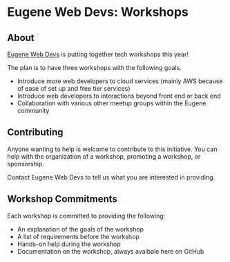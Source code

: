 # Eugene Web Devs: Workshops

## About

[Eugene Web Devs](https://eugenewebdevs.com/) is putting together tech workshops this year!

The plan is to have three workshops with the following goals.

* Introduce more web developers to cloud services (mainly AWS because of ease of set up and free tier services)
* Introduce web developers to interactions beyond front end or back end
* Collaboration with various other meetup groups within the Eugene community

## Contributing

Anyone wanting to help is welcome to contribute to this initiative. You can help with the organization of a workshop, promoting a workshop, or sponsorship.

Contact Eugene Web Devs to tell us what you are interested in providing.

## Workshop Commitments

Each workshop is committed to providing the following:

* An explanation of the goals of the workshop
* A list of requirements before the workshop
* Hands-on help during the workshop
* Documentation on the workshop, always avaibale here on GitHub
